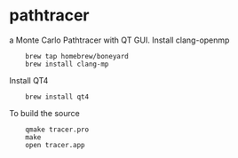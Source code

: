 # pathtracer
a Monte Carlo Pathtracer with QT GUI.
Install clang-openmp
```
    brew tap homebrew/boneyard
    brew install clang-mp
```

Install QT4
```
    brew install qt4
```

To build the source
```
    qmake tracer.pro
    make
    open tracer.app
```
